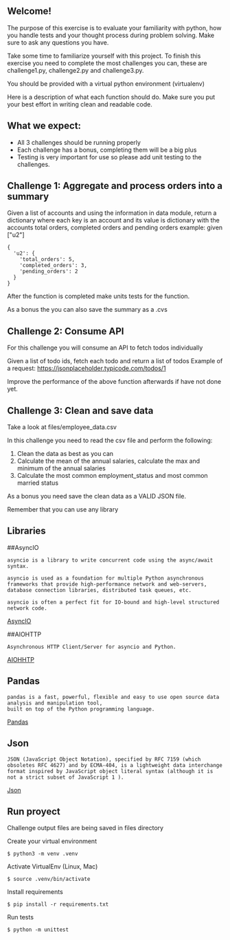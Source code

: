 ## Welcome!

The purpose of this exercise is to evaluate your familiarity with python, how you handle tests and your thought process during problem solving. Make sure to ask any questions you have.

Take some time to familiarize yourself with this project. To finish this exercise you need to complete the most challenges you can, these are challenge1.py, challenge2.py and challenge3.py.

You should be provided with a virtual python environment (virtualenv)

Here is a description of what each function should do. Make sure you put your best effort in writing clean and readable code.


## What we expect:
 - All 3 challenges should be running properly
 - Each challenge has a bonus, completing them will be a big plus
 - Testing is very important for use so please add unit testing to the challenges.


## Challenge 1: Aggregate and process orders into a summary

Given a list of accounts and using the information in data module, return a dictionary where each key is an account and its value is dictionary with the accounts total orders, completed orders and pending orders
example:
given ["u2"]

```
{
  'u2': {
    'total_orders': 5,
    'completed_orders': 3,
    'pending_orders': 2
  }
}
```

After the function is completed make units tests for the function.

As a bonus the you can also save the summary as a .cvs

## Challenge 2: Consume API

For this challenge you will consume an API to fetch todos individually

Given a list of todo ids,  fetch each todo and return a list of todos
Example of a request: https://jsonplaceholder.typicode.com/todos/1

Improve the performance of the above function afterwards if have not done yet.


## Challenge 3: Clean and save data

Take a look at files/employee_data.csv

In this challenge you need to read the csv file and perform the following:
1. Clean the data as best as you can
2. Calculate the mean of the annual salaries, calculate the max and minimum of the annual salaries
3. Calculate the most common employment_status and most common married status


As a bonus you need save the clean data as a VALID JSON file.

Remember that you can use any library

## Libraries

##AsyncIO
```
asyncio is a library to write concurrent code using the async/await syntax.

asyncio is used as a foundation for multiple Python asynchronous frameworks that provide high-performance network and web-servers, database connection libraries, distributed task queues, etc.

asyncio is often a perfect fit for IO-bound and high-level structured network code.
```

[AsyncIO](https://docs.python.org/3/library/asyncio.html)




##AIOHTTP

```
Asynchronous HTTP Client/Server for asyncio and Python.
```

[AIOHHTP](https://docs.aiohttp.org/en/stable/)

## Pandas

```
pandas is a fast, powerful, flexible and easy to use open source data analysis and manipulation tool,
built on top of the Python programming language.
```
[Pandas](https://pandas.pydata.org/)

## Json

```
JSON (JavaScript Object Notation), specified by RFC 7159 (which obsoletes RFC 4627) and by ECMA-404, is a lightweight data interchange format inspired by JavaScript object literal syntax (although it is not a strict subset of JavaScript 1 ).
```
[Json](https://docs.python.org/3/library/json.html)

## Run proyect
Challenge output files are being saved in files directory

Create your virtual environment
```
$ python3 -m venv .venv
```

Activate VirtualEnv (Linux, Mac)
```
$ source .venv/bin/activate
```

Install requirements

```
$ pip install -r requirements.txt
```

Run tests

```
$ python -m unittest
```